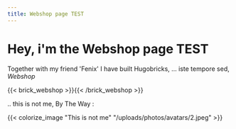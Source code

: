 ```yaml
---
title: Webshop page TEST
---
```


# Hey, i'm the Webshop page TEST

Together with my friend 'Fenix' I have built Hugobricks, ... iste tempore sed, *Webshop*

{{< brick_webshop >}}{{< /brick_webshop >}}

.. this is not me, By The Way :

{{< colorize_image "This is not me" "/uploads/photos/avatars/2.jpeg" >}}
